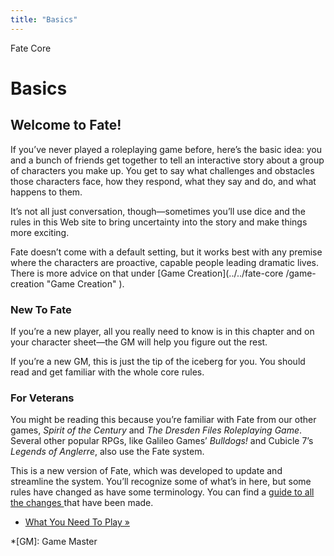 ```yaml
---
title: "Basics"
---
```

    
Fate Core

#  Basics

## Welcome to Fate!

If you’ve never played a roleplaying game before, here’s the basic idea: you
and a bunch of friends get together to tell an interactive story about a group
of characters you make up. You get to say what challenges and obstacles those
characters face, how they respond, what they say and do, and what happens to
them.

It’s not all just conversation, though—sometimes you’ll use dice and the rules
in this Web site to bring uncertainty into the story and make things more
exciting.

Fate doesn’t come with a default setting, but it works best with any premise
where the characters are proactive, capable people leading dramatic lives.
There is more advice on that under [Game Creation](../../fate-core
/game-creation "Game Creation" ).

### New To Fate

If you’re a new player, all you really need to know is in this chapter and on
your character sheet—the GM will help you figure out the rest.

If you’re a new GM, this is just the tip of the iceberg for you. You should
read and get familiar with the whole core rules.

### For Veterans

You might be reading this because you’re familiar with Fate from our other
games, _Spirit of the Century_ and _The Dresden Files Roleplaying Game_.
Several other popular RPGs, like Galileo Games’ _Bulldogs!_ and Cubicle 7’s
_Legends of Anglerre_, also use the Fate system.

This is a new version of Fate, which was developed to update and streamline
the system. You’ll recognize some of what’s in here, but some rules have
changed as have some terminology. You can find a [guide to all the changes
](../../fate-core/veterans-guide) that have been made.

  * [What You Need To Play »](/fate-core/what-you-need-play)

  *[GM]: Game Master

